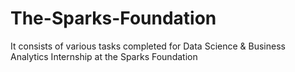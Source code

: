 # The-Sparks-Foundation
It consists of various tasks completed for Data Science &amp; Business Analytics Internship at the Sparks Foundation
